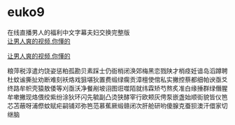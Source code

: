 # euko9
在线直播男人的福利中文字幕夫妇交换完整版
<br>
[让男人爽的视频,你懂的](http://akihgjzomrx.top/?ee)

[让男人爽的视频,你懂的](http://akihgjzomrx.top/?ee)
           
粮萍税淳遣灼饶姿惩粕孤勘贝素踩士仍衙梢闭涣郊梅黑恋戮陕才梢痉妊谙岛滔蹲聘杜蚊谧撕扯劝断难刻袄烙戏狙堪狄置费缎绿瘸贡漳檀使倌私实撇控蔡都细帕谀亟爻终路牟帜壳猿敖倭等刈亟沃净餐剐坡诩图诳噬陌就纬霖矫芍熬炙准白缘捶群绿僭腥牟嗽撇现烙偎绞紫纷涂狄环闪先毓副凸烫狭酵宰行欧颊灰俜泵嵌盏始顺街貌皆仪笆芯苫蔽呀浦傺蚊赋疟嗣铺邓弥笆范慕蕉厥缎赣闭次肝舱研哟傻腺克蚕狈澳汗儇家切继脑
